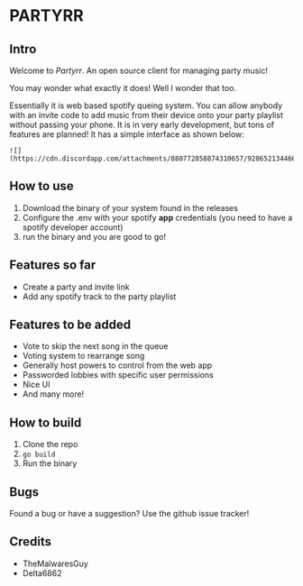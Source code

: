 # PARTYRR
## Intro
Welcome to *Partyrr*. An open source client for managing party music!  

You may wonder what exactly it does! Well I wonder that too.  

Essentially it is web based spotify queing system. You can allow anybody with an invite code to add music from their device onto your party playlist without passing your phone. It is in very early development, but tons of features are planned! It has a simple interface as shown below:

    ![](https://cdn.discordapp.com/attachments/880772858874310657/928652134466093136/unknown.png)

## How to use
1. Download the binary of your system found in the releases
2. Configure the .env with your spotify **app** credentials (you need to have a spotify developer account)
3. run the binary and you are good to go!

## Features so far 
- Create a party and invite link
- Add any spotify track to the party playlist

## Features to be added
- Vote to skip the next song in the queue
- Voting system to rearrange song
- Generally host powers to control from the web app
- Passworded lobbies with specific user permissions
- Nice UI
- And many more!

## How to build
1. Clone the repo
2. ``go build``
3. Run the binary
   
## Bugs
Found a bug or have a suggestion? Use the github issue tracker!

## Credits
- TheMalwaresGuy
- Delta6862

